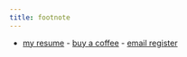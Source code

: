 ```yaml
---
title: footnote
---
```


* <a href="https://duthaho.github.io/" target="_blank">my resume</a> - <a href="https://www.buymeacoffee.com/lp1cMOE" target="_blank">buy a coffee</a> - <a href="http://eepurl.com/gsE-Kr" target="_blank">email register</a>
